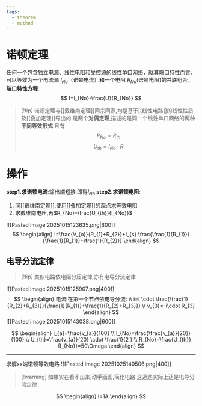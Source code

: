 ```yaml
---
tags:
  - theorem
  - method
---
```

# 诺顿定理
任何一个包含独立电源、线性电阻和受控源的线性单口网络，就其端口特性而言，可以等效为一个电流源 $I_{No}$（诺顿电流）和一个电阻 $R_{No}$​(诺顿电阻)的并联组合。
**端口特性方程**:
$$
I=I_{No}-\frac{U}{R_{No}}
$$
>[!tip] 诺顿定理与[[戴维南定理]]同宗同源,均是基于[[线性电路]]的线性性质及[[叠加定理]]导出的
>是两个**对偶定理**,描述的是同一个线性单口网络的两种**不同等效形式**
>且有$$R_{No}=R_{th}$$ $$U_{th}=I_{No}\cdot R$$

# 操作
**step1.求诺顿电流**:输出端短接,即得$I_{No}$
**step2.求诺顿电阻**:
1. 同[[戴维南定理]],使用[[叠加定理]]的观点求等效电阻
2. 求戴维南电压,再$R_{No}=\frac{U_{th}}{I_{No}}$

![[Pasted image 20251015123635.png|600]]
$$
\begin{align}
I=\frac{V_{o}}{R_{1}+R_{2}}+I_{s} \frac{\frac{1}{R_{1}}}{\frac{1}{R_{1}}+\frac{1}{R_{2}}}
\end{align}
$$


## 电导分流定律
>[!tip] 类似电路依电阻分压定律,亦有电导分流定律

![[Pasted image 20251015125907.png|400]]
$$
\begin{align}
电流I在第一个节点依电导分流: \\
i=I \cdot \frac{\frac{1}{R_{2}+R_{3}}}{\frac{1}{R_{1}}+\frac{1}{R_{2}+R_{3}}} \\
v_{3}=-i\cdot R_{3}
\end{align}
$$
![[Pasted image 20251015143038.png|600]]

$$
\begin{align}
i_{a}=\frac{v_{a}}{100} \\
I_{No}=\frac{\frac{v_{a}}{20}}{100} \\
U_{th}=\frac{v_{a}}{20} \cdot \frac{1}{2 } \\
R_{No}=\frac{U_{th}}{I_{No}}=50\Omega
\end{align}
$$


---
求解xx端诺顿等效电路
![[Pasted image 20251025140506.png|400]]
>[!warning] 如果实在看不出来,动手画图,简化电路
>这道题实际上还是电导分流定律

$$
\begin{align}
I=1A
\end{align}
$$


